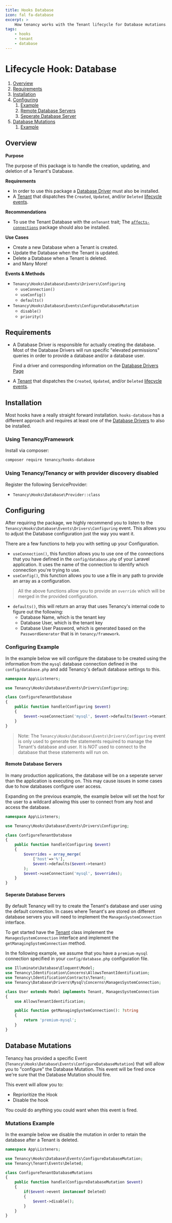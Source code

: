 ```yaml
---
title: Hooks Database
icon: fal fa-database
excerpt: >
    How tenancy works with the Tenant lifecycle for Database mutations.
tags:
    - hooks
    - tenant
    - database
---
```

# Lifecycle Hook: Database

1. [Overview](#overview)
2. [Requirements](#requirements)
3. [Installation](#installation)
4. [Configuring](#configuring)
   1. [Example](#configuring-example)
   2. [Remote Database Servers](#remote-database-servers)
   3. [Seperate Database Server](#seperate-database-servers)
5. [Database Mutations](#database-mutations)
   1. [Example](#mutations-example)

## Overview

**Purpose**

The purpose of this package is to handle the creation, updating, and deletion of a Tenant's Database.

**Requirements**

- In order to use this package a [Database Driver](database-drivers) must also be installed.
- A [Tenant](what-is-a-tenant) that dispatches the `Created`, `Updated`, and/or `Deleted` [lifecycle events](hooks-general#events).

**Recommendations**

- To use the Tenant Database with the `onTenant` trait; The [`affects-connections`](affects-connections) package should also be installed.

**Use Cases**

- Create a new Database when a Tenant is created.
- Update the Database when the Tenant is updated.
- Delete a Database when a Tenant is deleted.
- and Many More!

**Events & Methods**

- `Tenancy\Hooks\Database\Events\Drivers\Configuring`
    - `useConnection()`
    - `useConfig()`
    - `defaults()` 
-  `Tenancy\Hooks\Database\Events\ConfigureDatabaseMutation`
    - `disable()`
    - `priority()`

## Requirements

- A Database Driver is responsible for actually creating the database. Most of the Database Drivers will run specific "elevated permissions" queries in order to provide a database and/or a database user.

  Find a driver and corresponding information on the [Database Drivers Page](database-drivers)

- A [Tenant](what-is-a-tenant) that dispatches the `Created`, `Updated`, and/or `Deleted` [lifecycle events](hooks-general#events).

## Installation

Most hooks have a really straight forward installation. `hooks-database` has a different approach and requires at least one of the [Database Drivers](database-drivers) to also be installed.

### Using Tenancy/Framework
Install via composer:
```bash
composer require tenancy/hooks-database
```

### Using Tenancy/Tenancy or with provider discovery disabled
Register the following ServiceProvider: 
  - `Tenancy\Hooks\Database\Provider::class`

## Configuring

After requiring the package, we highly recommend you to listen to the `Tenancy\Hooks\Database\Events\Drivers\Configuring` event. This allows you to adjust the Database configuration just the way you want it.

There are a few functions to help you with setting up your Configuration.

- `useConnection()`, this function allows you to use one of the connections that you have defined in the `config/database.php` of your Laravel application. It uses the name of the connection to identify which connection you're trying to use.
- `useConfig()`, this function allows you to use a file in any path to provide an array as a configuration.

> All the above functions allow you to provide an `override` which will be merged in the provided configuration.

- `defaults()`, this will return an array that uses Tenancy's internal code to figure out the following:
  - Database Name, which is the tenant key
  - Database User, which is the tenant key
  - Database User Password, which is generated based on the `PasswordGenerator` that is in `tenancy/framework`.

### Configuring Example

In the example below we will configure the database to be created using the information from the `mysql` database connection defined in the `config/database.php` and add Tenancy's default database settings to this.

```php
namespace App\Listeners;

use Tenancy\Hooks\Database\Events\Drivers\Configuring;

class ConfigureTenantDatabase
{
    public function handle(Configuring $event)
    {
        $event->useConnection('mysql', $event->defaults($event->tenant));
    }
}
```

> Note: The `Tenancy\Hooks\Database\Events\Drivers\Configuring` event is only used to generate the
statements required to manage the Tenant's database and user. It is *NOT* used to connect to the
database that these statements will run on.

#### Remote Database Servers
In many production applications, the database will be on a seperate server than the application
is executing on. This may cause issues in some cases due to how databases configure user access.

Expanding on the previous example, the example below will set the host for the user to a wildcard
allowing this user to connect from any host and access the database.

```php
namespace App\Listeners;

use Tenancy\Hooks\Database\Events\Drivers\Configuring;

class ConfigureTenantDatabase
{
    public function handle(Configuring $event)
    {
        $overrides = array_merge(
            ['host'=>'%'],
            $event->defaults($event->tenant)
        );
        $event->useConnection('mysql', $overrides);
    }
}
```

#### Seperate Database Servers
By default Tenancy will try to create the Tenant's database and user using the default connection.
In cases where Tenant's are stored on different database servers you will need to implement the
`ManagesSystemConnection` interface.

To get started have the [Tenant](what-is-a-tenant) class implement the `ManagesSystemConnection` interface
and implement the `getManagingSystemConnection` method.

In the following example, we assume that you have a `premium-mysql` connection specified in your
`config/database.php` configuration file.

```php
use Illuminate\Database\Eloquent\Model;
use Tenancy\Identification\Concerns\AllowsTenantIdentification;
use Tenancy\Identification\Contracts\Tenant;
use Tenancy\Database\Drivers\Mysql\Concerns\ManagesSystemConnection;

class User extends Model implements Tenant, ManagesSystemConnection
{
    use AllowsTenantIdentification;

    public function getManagingSystemConnection(): ?string
    {
        return 'premium-mysql';
    }
}
```

## Database Mutations

Tenancy has provided a specific Event (`Tenancy\Hooks\Database\Events\ConfigureDatabaseMutation`) that will allow you to "configure" the Database Mutation. This event will be fired once we're sure that the Database Mutation should fire.

This event will allow you to:

- Reprioritize the Hook
- Disable the hook

You could do anything you could want when this event is fired.

### Mutations Example

In the example below we disable the mutation in order to retain the database after a Tenant is deleted.

```php
namespace App\Listeners;

use Tenancy\Hooks\Database\Events\ConfigureDatabaseMutation;
use Tenancy\Tenant\Events\Deleted;

class ConfigureTenantDatabaseMutations
{
    public function handle(ConfigureDatabaseMutation $event)
    {
        if($event->event instanceof Deleted)
        {
            $event->disable();
        }
    }
}
```


